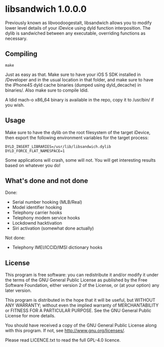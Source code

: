 libsandwich 1.0.0.0
===================

Previously known as libvoodoogestalt, libsandwich allows you to modify
lower level details of your iDevice using dyld function interposition.
The dylib is sandwiched between any executable, overriding functions as
necessary.

Compiling
---------

    make

Just as easy as that. Make sure to have your iOS 5 SDK installed in /Developer
and in the usual location in that folder, and make sure to have the iPhone4S
dyld cache binaries (dumped using dyld_decache) in binaries/. Also make sure
to compile ldid.

A ldid mach-o x86_64 binary is available in the repo, copy it to /usr/bin/
if you wish.

Usage
-----

Make sure to have the dylib on the root filesystem of the target iDevice,
then export the following environment variables for the target process:

    DYLD_INSERT_LIBRARIES=/usr/lib/libsandwich.dylib
    DYLD_FORCE_FLAT_NAMESPACE=1

Some applications will crash, some will not. You will get interesting results
based on whatever you do!

What's done and not done
------------------------

Done:

* Serial number hooking (MLB/Real)
* Model identifier hooking
* Telephony carrier hooks
* Telephony modem service hooks
* Lockdownd hacktivation
* Siri activation (somewhat done actually)

Not done:

* Telephony IMEI/ICCID/IMSI dictionary hooks

License
-------

This program is free software: you can redistribute it and/or modify
it under the terms of the GNU General Public License as published by
the Free Software Foundation, either version 2 of the License, or
(at your option) any later version.

This program is distributed in the hope that it will be useful,
but WITHOUT ANY WARRANTY; without even the implied warranty of
MERCHANTABILITY or FITNESS FOR A PARTICULAR PURPOSE.  See the
GNU General Public License for more details.

You should have received a copy of the GNU General Public License
along with this program.  If not, see <http://www.gnu.org/licenses/>.

Please read LICENCE.txt to read the full GPL-4.0 licence. 

